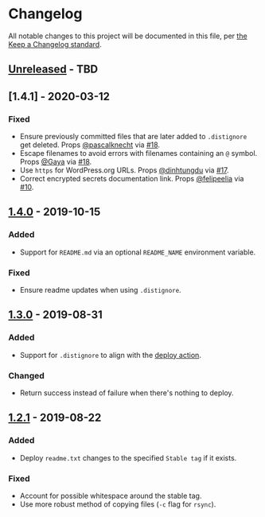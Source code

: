 # Changelog

All notable changes to this project will be documented in this file, per [the Keep a Changelog standard](http://keepachangelog.com/).

## [Unreleased] - TBD

## [1.4.1] - 2020-03-12
### Fixed
- Ensure previously committed files that are later added to `.distignore` get deleted. Props [@pascalknecht](https://github.com/pascalknecht) via [#18](https://github.com/10up/action-wordpress-plugin-asset-update/pull/18).
- Escape filenames to avoid errors with filenames containing an `@` symbol. Props [@Gaya](https://github.com/Gaya) via [#18](https://github.com/10up/action-wordpress-plugin-asset-update/pull/18).
- Use `https` for WordPress.org URLs. Props [@dinhtungdu](https://github.com/dinhtungdu) via [#17](https://github.com/10up/action-wordpress-plugin-asset-update/pull/17).
- Correct encrypted secrets documentation link. Props [@felipeelia](https://github.com/felipeelia) via [#10](https://github.com/10up/action-wordpress-plugin-asset-update/pull/10).

## [1.4.0] - 2019-10-15
### Added
- Support for `README.md` via an optional `README_NAME` environment variable.

### Fixed
- Ensure readme updates when using `.distignore`.

## [1.3.0] - 2019-08-31
### Added
- Support for `.distignore` to align with the [deploy action](https://github.com/10up/action-wordpress-plugin-deploy/).

### Changed
- Return success instead of failure when there's nothing to deploy.

## [1.2.1] - 2019-08-22
### Added
- Deploy `readme.txt` changes to the specified `Stable tag` if it exists.

### Fixed
- Account for possible whitespace around the stable tag.
- Use more robust method of copying files (`-c` flag for `rsync`).

[Unreleased]: https://github.com/10up/action-wordpress-plugin-asset-update/compare/master...develop
[1.4.0]: https://github.com/10up/action-wordpress-plugin-asset-update/compare/1.3.0...1.4.0
[1.3.0]: https://github.com/10up/action-wordpress-plugin-asset-update/compare/1.2.1...1.3.0
[1.2.1]: https://github.com/10up/action-wordpress-plugin-asset-update/compare/03e175e...d2b6608
